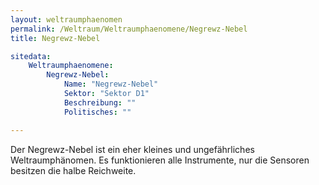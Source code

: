 ```yaml
---
layout: weltraumphaenomen
permalink: /Weltraum/Weltraumphaenomene/Negrewz-Nebel
title: Negrewz-Nebel

sitedata:
    Weltraumphaenomene:
        Negrewz-Nebel:
            Name: "Negrewz-Nebel"
            Sektor: "Sektor D1"
            Beschreibung: ""
            Politisches: ""

---
```




Der Negrewz-Nebel ist ein eher kleines und ungefährliches Weltraumphänomen. Es funktionieren alle Instrumente, nur die Sensoren besitzen die halbe Reichweite.
